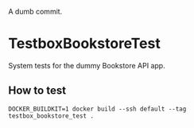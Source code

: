 A dumb commit.

# TestboxBookstoreTest

System tests for the dummy Bookstore API app.

## How to test

```shell
DOCKER_BUILDKIT=1 docker build --ssh default --tag testbox_bookstore_test .
```
